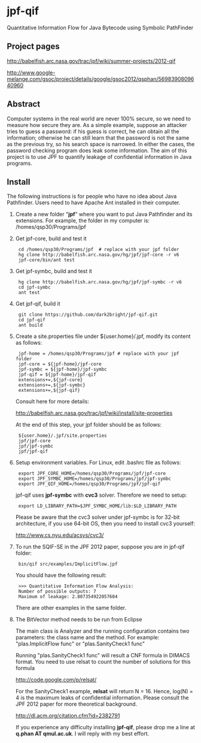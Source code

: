 jpf-qif
=========
Quantitative Information Flow for Java Bytecode using Symbolic PathFinder

Project pages
----

http://babelfish.arc.nasa.gov/trac/jpf/wiki/summer-projects/2012-qif  

http://www.google-melange.com/gsoc/project/details/google/gsoc2012/qsphan/5698390809640960

Abstract
----

Computer systems in the real world are never 100% secure, so we need to measure how secure they are. As a simple example, suppose an attacker tries to guess a password: if his guess is correct, he can obtain all the information; otherwise he can still learn that the password is not the same as the previous try, so his search space is narrowed. In either the cases, the password checking program does leak some information. The aim of this project is to use JPF to quantify leakage of confidential information in Java programs. 

Install
----

The following instructions is for people who have no idea about Java Pathfinder. Users need to have Apache Ant installed in their computer.

1. Create a new folder "**jpf**" where you want to put Java Pathfinder and its extensions. 
   For example, the folder in my computer is: 
        /homes/qsp30/Programs/jpf

2. Get jpf-core, build and test it

        cd /homes/qsp30/Programs/jpf  # replace with your jpf folder  
        hg clone http://babelfish.arc.nasa.gov/hg/jpf/jpf-core -r v6  
        jpf-core/bin/ant test

3. Get jpf-symbc, build and test it

        hg clone http://babelfish.arc.nasa.gov/hg/jpf/jpf-symbc -r v6
        cd jpf-symbc
        ant test

4. Get jpf-qif, build it

        git clone https://github.com/dark2bright/jpf-qif.git
        cd jpf-qif
        ant build

5. Create a site.properties file under ${user.home}/.jpf, modify its content as follows:

        jpf-home = /homes/qsp30/Programs/jpf # replace with your jpf folder  
        jpf-core = ${jpf-home}/jpf-core   
        jpf-symbc = ${jpf-home}/jpf-symbc  
        jpf-qif = ${jpf-home}/jpf-qif  
        extensions+=,${jpf-core}   
        extensions+=,${jpf-symbc}  
        extensions+=,${jpf-qif}  
   
   Consult here for more details:  
   
     http://babelfish.arc.nasa.gov/trac/jpf/wiki/install/site-properties

   At the end of this step, your jpf folder should be as follows:
   
        ${user.home}/.jpf/site.properties  
        jpf/jpf-core  
        jpf/jpf-symbc  
        jpf/jpf-qif  

6. Setup environment variables. For Linux, edit .bashrc file as follows:

        export JPF_CORE_HOME=/homes/qsp30/Programs/jpf/jpf-core   
        export JPF_SYMBC_HOME=/homes/qsp30/Programs/jpf/jpf-symbc   
        export JPF_QIF_HOME=/homes/qsp30/Programs/jpf/jpf-qif  

   jpf-qif uses **jpf-symbc** with **cvc3** solver. Therefore we need to setup:
   
        export LD_LIBRARY_PATH=$JPF_SYMBC_HOME/lib:$LD_LIBRARY_PATH  
    
   Please be aware that the cvc3 solver under jpf-symbc is for 32-bit architecture, if you use 64-bit OS, then you need to install cvc3 yourself:
    
    http://www.cs.nyu.edu/acsys/cvc3/

7. To run the SQIF-SE in the JPF 2012 paper, suppose you are in jpf-qif folder:

        bin/qif src/examples/ImplicitFlow.jpf

   You should have the following result:

        >>> Quantitative Information Flow Analysis:  
        Number of possible outputs: 7  
        Maximum of leakage: 2.807354922057604

   There are other examples in the same folder.

8. The BitVector method needs to be run from Eclipse

   The main class is Analyzer and the running configuration contains two parameters: the class name and the method. For example: "plas.ImplicitFlow func" or "plas.SanityCheck1 func"

   Running "plas.SanityCheck1 func" will result a CNF formula in DIMACS format. You need to use relsat to count the number of solutions for this formula
   
   http://code.google.com/p/relsat/
   
   For the SanityCheck1 example, **relsat** will return N = 16. Hence, log(N) = 4 is the maximum leaks of confidential information. Please consult the JPF 2012 paper for more theoretical background.  
   
    http://dl.acm.org/citation.cfm?id=2382791

   If you experience any difficulty installing **jpf-qif**, please drop me a line at **q.phan AT qmul.ac.uk**. I will reply with my best effort.

